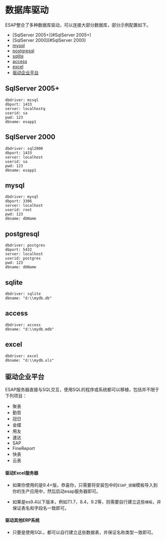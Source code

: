 # 数据库驱动
ESAP整合了多种数据库驱动，可以连接大部分数据库，部分示例配置如下。

* [SqlServer 2005+](#SqlServer 2005+)
* [SqlServer 2000](#SqlServer 2000)
* [mysql](#mysql)
* [postgresql](#postgresql)
* [sqlite](#sqlite)
* [access](#access)
* [excel](#excel)
* [驱动企业平台](#驱动企业平台)

## SqlServer 2005+
```
dbdriver: mssql
dbport: 1433
server: localhostq
userid: sa
pwd: 123
dbname: esapp1
```

## SqlServer 2000
```
dbdriver: sql2000
dbport: 1433
server: localhost
userid: sa
pwd: 123
dbname: esapp1
```

## mysql
```
dbdriver: mysql
dbport: 3306
server: localhost
userid: root
pwd: 123
dbname: dbName
```

## postgresql
```
dbdriver: postgres
dbport: 5432
server: localhost
userid: postgres
pwd: 123
dbname: dbName
```

## sqlite
```
dbdriver: sqlite
dbname: "d:\\mydb.db"
```

## access
```
dbdriver: access
dbname: "d:\\mydb.mdb"
```

## excel
```
dbdriver: excel
dbname: "d:\\mydb.xls"
```

## 驱动企业平台
ESAP服务器直接与SQL交互，使用SQL的程序或系统都可以移植，包括并不限于下列项目：

+ 聚表
+ 勤哲
+ 冠日
+ 金蝶
+ 用友
+ 速达
+ SAP
+ FineReport
+ 快表
+ 云表

#### 驱动Excel服务器

* 如果你使用的是9.4+版，恭喜你，只需要将安装包中的`ESAP_提醒`模板导入到你的生产应用中，然后启动esap服务器即可。

* 如果是es9.4以下版本，例如7.1.7，8.4，9.2等，则需要自行建立这些`模板`，并保证表名和字段名一致即可。

#### 驱动其他ERP系统

* 只要是使用SQL，都可以自行建立这些数据表，并保证名称类型一致即可。
